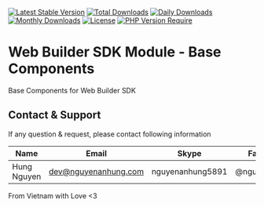 [![Latest Stable Version](https://img.shields.io/packagist/v/web-builder-sdk/initialize-base-components.svg?style=flat-square)](https://packagist.org/packages/web-builder-sdk/initialize-base-components)
[![Total Downloads](https://img.shields.io/packagist/dt/web-builder-sdk/initialize-base-components.svg?style=flat-square)](https://packagist.org/packages/web-builder-sdk/initialize-base-components)
[![Daily Downloads](https://img.shields.io/packagist/dd/web-builder-sdk/initialize-base-components.svg?style=flat-square)](https://packagist.org/packages/web-builder-sdk/initialize-base-components)
[![Monthly Downloads](https://img.shields.io/packagist/dm/web-builder-sdk/initialize-base-components.svg?style=flat-square)](https://packagist.org/packages/web-builder-sdk/initialize-base-components)
[![License](https://img.shields.io/packagist/l/web-builder-sdk/initialize-base-components.svg?style=flat-square)](https://packagist.org/packages/web-builder-sdk/initialize-base-components)
[![PHP Version Require](https://img.shields.io/packagist/dependency-v/web-builder-sdk/initialize-base-components/php)](https://packagist.org/packages/web-builder-sdk/initialize-base-components)

# Web Builder SDK Module - Base Components

Base Components for Web Builder SDK

## Contact & Support

If any question & request, please contact following information

| Name        | Email                | Skype            | Facebook      |
|-------------|----------------------|------------------|---------------|
| Hung Nguyen | dev@nguyenanhung.com | nguyenanhung5891 | @nguyenanhung |

From Vietnam with Love <3
